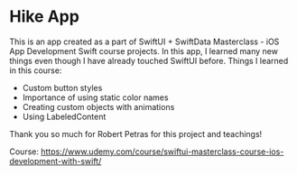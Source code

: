 # Hike App

This is an app created as a part of SwiftUI + SwiftData Masterclass - iOS App Development Swift course projects. In this app, I learned many new things even though I have already touched SwiftUI before. Things I learned in this course:
- Custom button styles
- Importance of using static color names
- Creating custom objects with animations
- Using LabeledContent

Thank you so much for Robert Petras for this project and teachings!

Course: https://www.udemy.com/course/swiftui-masterclass-course-ios-development-with-swift/ 
